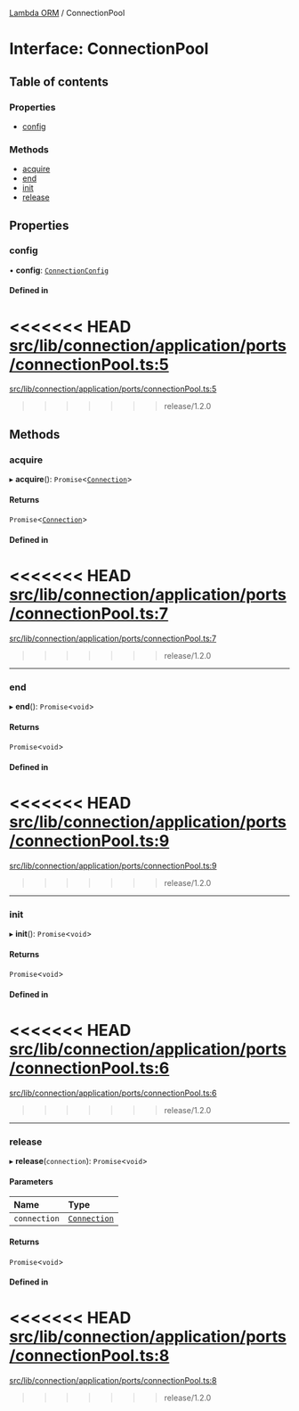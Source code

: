 [Lambda ORM](../README.md) / ConnectionPool

# Interface: ConnectionPool

## Table of contents

### Properties

- [config](ConnectionPool.md#config)

### Methods

- [acquire](ConnectionPool.md#acquire)
- [end](ConnectionPool.md#end)
- [init](ConnectionPool.md#init)
- [release](ConnectionPool.md#release)

## Properties

### config

• **config**: [`ConnectionConfig`](ConnectionConfig.md)

#### Defined in

<<<<<<< HEAD
[src/lib/connection/application/ports/connectionPool.ts:5](https://github.com/lambda-orm/lambdaorm/blob/2f28c8f6/src/lib/connection/application/ports/connectionPool.ts#L5)
=======
[src/lib/connection/application/ports/connectionPool.ts:5](https://github.com/lambda-orm/lambdaorm/blob/73ae43da/src/lib/connection/application/ports/connectionPool.ts#L5)
>>>>>>> release/1.2.0

## Methods

### acquire

▸ **acquire**(): `Promise`\<[`Connection`](Connection.md)\>

#### Returns

`Promise`\<[`Connection`](Connection.md)\>

#### Defined in

<<<<<<< HEAD
[src/lib/connection/application/ports/connectionPool.ts:7](https://github.com/lambda-orm/lambdaorm/blob/2f28c8f6/src/lib/connection/application/ports/connectionPool.ts#L7)
=======
[src/lib/connection/application/ports/connectionPool.ts:7](https://github.com/lambda-orm/lambdaorm/blob/73ae43da/src/lib/connection/application/ports/connectionPool.ts#L7)
>>>>>>> release/1.2.0

___

### end

▸ **end**(): `Promise`\<`void`\>

#### Returns

`Promise`\<`void`\>

#### Defined in

<<<<<<< HEAD
[src/lib/connection/application/ports/connectionPool.ts:9](https://github.com/lambda-orm/lambdaorm/blob/2f28c8f6/src/lib/connection/application/ports/connectionPool.ts#L9)
=======
[src/lib/connection/application/ports/connectionPool.ts:9](https://github.com/lambda-orm/lambdaorm/blob/73ae43da/src/lib/connection/application/ports/connectionPool.ts#L9)
>>>>>>> release/1.2.0

___

### init

▸ **init**(): `Promise`\<`void`\>

#### Returns

`Promise`\<`void`\>

#### Defined in

<<<<<<< HEAD
[src/lib/connection/application/ports/connectionPool.ts:6](https://github.com/lambda-orm/lambdaorm/blob/2f28c8f6/src/lib/connection/application/ports/connectionPool.ts#L6)
=======
[src/lib/connection/application/ports/connectionPool.ts:6](https://github.com/lambda-orm/lambdaorm/blob/73ae43da/src/lib/connection/application/ports/connectionPool.ts#L6)
>>>>>>> release/1.2.0

___

### release

▸ **release**(`connection`): `Promise`\<`void`\>

#### Parameters

| Name | Type |
| :------ | :------ |
| `connection` | [`Connection`](Connection.md) |

#### Returns

`Promise`\<`void`\>

#### Defined in

<<<<<<< HEAD
[src/lib/connection/application/ports/connectionPool.ts:8](https://github.com/lambda-orm/lambdaorm/blob/2f28c8f6/src/lib/connection/application/ports/connectionPool.ts#L8)
=======
[src/lib/connection/application/ports/connectionPool.ts:8](https://github.com/lambda-orm/lambdaorm/blob/73ae43da/src/lib/connection/application/ports/connectionPool.ts#L8)
>>>>>>> release/1.2.0
